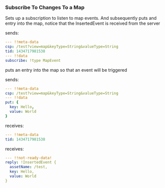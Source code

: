 ### Subscribe To Changes To a Map
Sets up a subscription to listen to map events. And subsequently puts and entry into the map, notice that the InsertedEvent is received from the server

sends:

```yaml
--- !!meta-data
csp: /test?view=map&keyType=String&valueType=String
tid: 1434717981538
--- !!data
subscribe: !type MapEvent

```
puts an entry into the map so that an event will be triggered

sends:

```yaml
--- !!meta-data
csp: /test?view=map&keyType=String&valueType=String
--- !!data
put: {
  key: Hello,
  value: World
}
```

receives:

```yaml
--- !!meta-data
tid: 1434717981538
```



receives:

```yaml
--- !!not-ready-data!
reply: !InsertedEvent {
  assetName: /test,
  key: Hello,
  value: World
}
```
